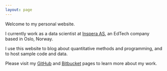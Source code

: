 ```yaml
---
layout: page
---
```


Welcome to my personal website.

I currently work as a data scientist at [Inspera AS](https:/www.inspera.com), an EdTech company based in Oslo, Norway.

I use this website to blog about quantitative methods and programming, and to host sample code and data.

Please visit my [GitHub](https://github.com/ngoet) and [Bitbucket](https://bitbucket.org/ndg90/) pages to learn more about my work.


